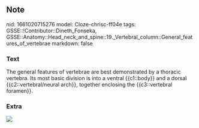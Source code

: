 ## Note
nid: 1661020715276
model: Cloze-chrisc-ff04e
tags: GSSE::!Contributor::Dineth_Fonseka, GSSE::Anatomy::Head_neck_and_spine::19._Vertebral_column::General_features_of_vertebrae
markdown: false

### Text
<div>
  The general features of vertebrae are best demonstrated by a
  thoracic vertebra. Its most basic division is into a ventral
  {{c1::body}} and a dorsal {{c2::vertebral/neural arch}}, together
  enclosing the {{c3::vertebral foramen}}.
</div>

### Extra
<img src="fda3c0071d07f5e523c9b54cdccc2000.jpg">
